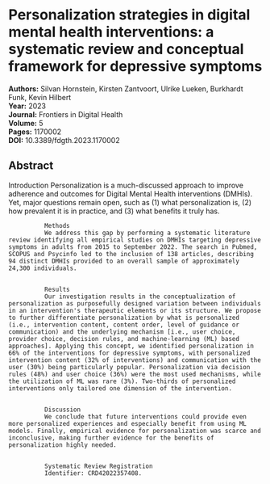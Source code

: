 # Personalization strategies in digital mental health interventions: a systematic review and conceptual framework for depressive symptoms

**Authors:** Silvan Hornstein, Kirsten Zantvoort, Ulrike Lueken, Burkhardt Funk, Kevin Hilbert  
**Year:** 2023  
**Journal:** Frontiers in Digital Health  
**Volume:** 5  
**Pages:** 1170002  
**DOI:** 10.3389/fdgth.2023.1170002  

## Abstract
Introduction
              Personalization is a much-discussed approach to improve adherence and outcomes for Digital Mental Health interventions (DMHIs). Yet, major questions remain open, such as (1) what personalization is, (2) how prevalent it is in practice, and (3) what benefits it truly has.
            
            
              Methods
              We address this gap by performing a systematic literature review identifying all empirical studies on DMHIs targeting depressive symptoms in adults from 2015 to September 2022. The search in Pubmed, SCOPUS and Psycinfo led to the inclusion of 138 articles, describing 94 distinct DMHIs provided to an overall sample of approximately 24,300 individuals.
            
            
              Results
              Our investigation results in the conceptualization of personalization as purposefully designed variation between individuals in an intervention's therapeutic elements or its structure. We propose to further differentiate personalization by what is personalized (i.e., intervention content, content order, level of guidance or communication) and the underlying mechanism [i.e., user choice, provider choice, decision rules, and machine-learning (ML) based approaches]. Applying this concept, we identified personalization in 66% of the interventions for depressive symptoms, with personalized intervention content (32% of interventions) and communication with the user (30%) being particularly popular. Personalization via decision rules (48%) and user choice (36%) were the most used mechanisms, while the utilization of ML was rare (3%). Two-thirds of personalized interventions only tailored one dimension of the intervention.
            
            
              Discussion
              We conclude that future interventions could provide even more personalized experiences and especially benefit from using ML models. Finally, empirical evidence for personalization was scarce and inconclusive, making further evidence for the benefits of personalization highly needed.
            
            
              Systematic Review Registration
              Identifier: CRD42022357408.


